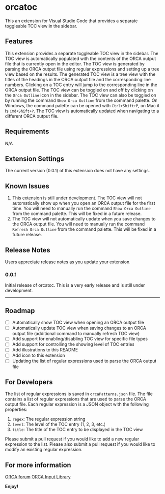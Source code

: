 # orcatoc

This an extension for Visual Studio Code that provides a separate toggleable TOC view in the sidebar.

## Features

This extension provides a separate toggleable TOC view in the sidebar. The TOC view is automatically populated with the contents of the ORCA output file that is currently open in the editor. The TOC view is generated by parsing the ORCA output file using regular expressions and setting up a tree view based on the results. The generated TOC view is a tree view with the titles of the headings in the ORCA output file and the corresponding line numbers. Clicking on a TOC entry will jump to the corresponding line in the ORCA output file. The TOC view can be toggled on and off by clicking on the `Orca Outline` icon in the sidebar. The TOC view can also be toggled on by running the command `Show Orca Outline` from the command palette. On Windows, the command palette can be opened with `Ctrl+Shift+P`, on Mac it is `Cmd+Shift+P`. The TOC view is automatically updated when navigating to a different ORCA output file. 

## Requirements

N/A

## Extension Settings

The current version (0.0.1) of this extension does not have any settings.

## Known Issues

1. This extension is still under development. The TOC view will not automatically show up when you open an ORCA output file for the first time. You will need to manually run the command `Show Orca Outline` from the command palette. This will be fixed in a future release.
2. The TOC view will not automatically update when you save changes to the ORCA output file. You will need to manually run the command `Refresh Orca Outline` from the command palette. This will be fixed in a future release.

## Release Notes

Users appreciate release notes as you update your extension.

### 0.0.1

Initial release of orcatoc. This is a very early release and is still under development.

---

## Roadmap

- [ ] Automatically show TOC view when opening an ORCA output file
- [ ] Automatically update TOC view when saving changes to an ORCA output file (additional command to manually refresh TOC view)
- [ ] Add support for enabling/disabling TOC view for specific file types
- [ ] Add support for controlling the showing level of TOC entries
- [ ] Add illustrations to this README
- [ ] Add icon to this extension
- [ ] Updating the list of regular expressions used to parse the ORCA output file

## For Developers

The list of regular expressions is saved in `orcaPatterns.json` file. The file contains a list of regular expressions that are used to parse the ORCA output file. Each regular expression is a JSON object with the following properties:

1. `regex`: The regular expression string
2. `level`: The level of the TOC entry (1, 2, 3, etc.)
3. `title`: The title of the TOC entry to be displayed in the TOC view

Please submit a pull request if you would like to add a new regular expression to the list. Please also submit a pull request if you would like to modify an existing regular expression.

## For more information

[ORCA forum](https://orcaforum.kofo.mpg.de/)
[ORCA Input Library](https://sites.google.com/site/orcainputlibrary/home)

**Enjoy!**
